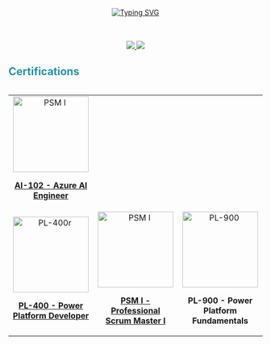 <div align="center">

 <a href="https://github.com/mrchriwo"><img src="https://readme-typing-svg.demolab.com?font=Fira+Code&duration=1800&pause=680&center=true&vCenter=true&multiline=true&random=false&width=520&height=80&lines=Christopher+Wolf;Data+Scientist+%26+Full+Stack+Developer;AI+%7C+Cloud+Development+%7C+Process+Automation" alt="Typing SVG" /></a>

<br/>
<br/>

<a href="https://www.linkedin.com/in/christopher-wolf-6143b422b/">
    <img src="https://img.shields.io/badge/-Linkedin-blue?style=flat-square&logo=linkedin">
</a>
<a href="mailto:christopher-wolf@outlook.de">
    <img src="https://img.shields.io/badge/-Email-red?style=flat-square&logo=gmail&logoColor=white">
</a>
</div>


<h2 style="color: #2990a6;"> Certifications </h2>

<div style="display: flex; justify-content: center;">
<table>

<td align="center" width="33%">
      <a href="https://learn.microsoft.com/en-us/users/christopherwolf-4381/credentials/certification/azure-ai-engineer?tab=credentials-tab" target="_blank">
        <img src="https://learn.microsoft.com/media/learn/certification/badges/microsoft-certified-associate-badge.svg?branch=main" alt="PSM I" width="150">
        <p><strong>AI-102 - Azure AI Engineer</strong></p>
      </a>
    </td>
    
  <tr>
    <td align="center" width="33%">
      <a href="https://www.credly.com/badges/ec1b7554-f4a7-46fa-9ad0-2b3c4840627a" target="_blank">
        <img src="https://images.credly.com/size/680x680/images/2723937e-7860-4f43-bd2b-3c143b913c3b/power-platform-developer-600x600.png" alt="PL-400r" width="150">
        <p><strong>PL-400 - Power Platform Developer</strong></p>
      </a>
    </td>
    
<td align="center" width="33%">
      <a href="https://www.credly.com/badges/5d4e0609-27c4-4390-baf9-9353c91e5650" target="_blank">
        <img src="https://images.credly.com/size/680x680/images/a2790314-008a-4c3d-9553-f5e84eb359ba/image.png" alt="PSM I" width="150">
        <p><strong>PSM I - Professional Scrum Master I</strong></p>
      </a>
    </td>
    
<td align="center" width="33%">
      <a href="https://www.credly.com/badges/85b790fb-58b2-4fac-a7c1-9fe4d5ad64dd" style="text-decoration: none;" target="_blank">
        <img src="https://images.credly.com/size/680x680/images/2a6251f2-737b-4bf6-9190-d77570cc76fc/CERT-Fundamentals-Power-Platform.png" alt="PL-900" width="150">
        <p><strong>PL-900 - Power Platform Fundamentals</strong></p>
      </a>
    </td>
  </tr>
</table>
</div>
